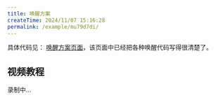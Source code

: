 ```yaml
---
title: 唤醒方案
createTime: 2024/11/07 15:16:28
permalink: /example/mu79d7di/
---
```

 
具体代码见： [唤醒方案页面](/guide/wakeup/)，该页面中已经把各种唤醒代码写得很清楚了。



## 视频教程

录制中...
<!-- @[bilibili](BV1EZ42187Hg) -->